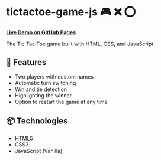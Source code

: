 # tictactoe-game-js 🎮 ❌ ⭕

[**Live Demo on GitHub Pages**](https://nicowirtzbiki.github.io/tictactoe-game-js/)

The Tic Tac Toe game built with HTML, CSS, and JavaScript.

## 🚀 Features

- Two players with custom names
- Automatic turn switching
- Win and tie detection
- Highlighting the winner
- Option to restart the game at any time

## 📦 Technologies

- HTML5
- CSS3
- JavaScript (Vanilla)
